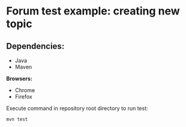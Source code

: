 # Forum test example: creating new topic

## Dependencies:
- Java
- Maven

**Browsers:**
- Chrome
- Firefox

Execute command in repository root directory to run test:
```
mvn test
```
